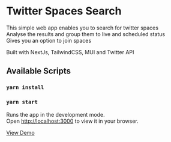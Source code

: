 # Twitter Spaces Search

This simple web app enables you to search for twitter spaces\
Analyse the results and group them to live and scheduled status\
Gives you an option to join spaces

Built with NextJs, TailwindCSS, MUI and Twitter API

## Available Scripts

### `yarn install`

### `yarn start`

Runs the app in the development mode.\
Open [http://localhost:3000](http://localhost:3000) to view it in your browser.

[View Demo](https://twitter-spaces-search.herokuapp.com/)
